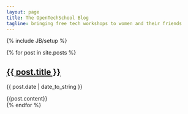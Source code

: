 ```yaml
---
layout: page
title: The OpenTechSchool Blog
tagline: bringing free tech workshops to women and their friends
---
```

{% include JB/setup %}

<div class="posts">
{% for post in site.posts %}
<div class="multi-post-wrap">
  <h2 class="post-title">
    <span><a href="{{ BASE_PATH }}{{ post.url }}">{{ post.title }}</a></span>
  </h2>

  <span class="post-date">{{ post.date | date_to_string }}</span>

  <div class="post-content">
    {{post.content}}
  </div>
</div>
{% endfor %}
</div>
